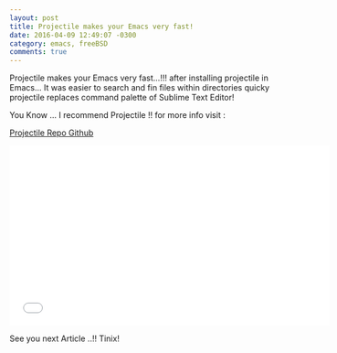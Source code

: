 ```yaml
---
layout: post
title: Projectile makes your Emacs very fast!
date: 2016-04-09 12:49:07 -0300
category: emacs, freeBSD
comments: true
---
```


Projectile makes your Emacs very fast...!!!
after installing projectile in Emacs...
It was easier to search and fin files within directories quicky
projectile replaces command palette of Sublime Text Editor!

You Know ... I recommend Projectile !!
for more info visit :

<a href="http://github.com/bbatsov/projectile">Projectile Repo Github</a>

<iframe width="560" height="315" src="//www.youtube.com/embed/qpv9i_I4jYU" frameborder="0"> </iframe>

See you next Article ..!!
Tinix!

